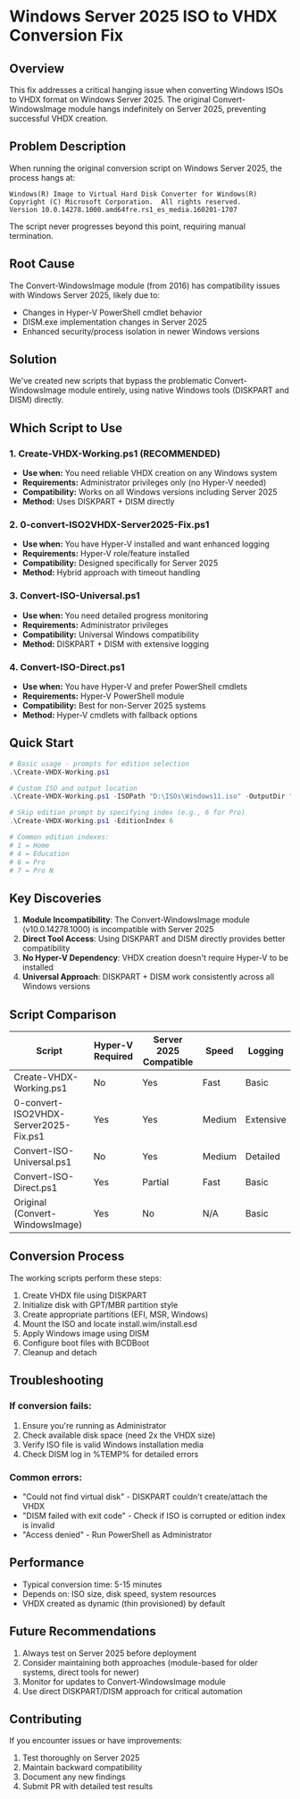 # Windows Server 2025 ISO to VHDX Conversion Fix

## Overview

This fix addresses a critical hanging issue when converting Windows ISOs to VHDX format on Windows Server 2025. The original Convert-WindowsImage module hangs indefinitely on Server 2025, preventing successful VHDX creation.

## Problem Description

When running the original conversion script on Windows Server 2025, the process hangs at:
```
Windows(R) Image to Virtual Hard Disk Converter for Windows(R)
Copyright (C) Microsoft Corporation.  All rights reserved.
Version 10.0.14278.1000.amd64fre.rs1_es_media.160201-1707
```

The script never progresses beyond this point, requiring manual termination.

## Root Cause

The Convert-WindowsImage module (from 2016) has compatibility issues with Windows Server 2025, likely due to:
- Changes in Hyper-V PowerShell cmdlet behavior
- DISM.exe implementation changes in Server 2025
- Enhanced security/process isolation in newer Windows versions

## Solution

We've created new scripts that bypass the problematic Convert-WindowsImage module entirely, using native Windows tools (DISKPART and DISM) directly.

## Which Script to Use

### 1. **Create-VHDX-Working.ps1** (RECOMMENDED)
- **Use when:** You need reliable VHDX creation on any Windows system
- **Requirements:** Administrator privileges only (no Hyper-V needed)
- **Compatibility:** Works on all Windows versions including Server 2025
- **Method:** Uses DISKPART + DISM directly

### 2. **0-convert-ISO2VHDX-Server2025-Fix.ps1**
- **Use when:** You have Hyper-V installed and want enhanced logging
- **Requirements:** Hyper-V role/feature installed
- **Compatibility:** Designed specifically for Server 2025
- **Method:** Hybrid approach with timeout handling

### 3. **Convert-ISO-Universal.ps1**
- **Use when:** You need detailed progress monitoring
- **Requirements:** Administrator privileges
- **Compatibility:** Universal Windows compatibility
- **Method:** DISKPART + DISM with extensive logging

### 4. **Convert-ISO-Direct.ps1**
- **Use when:** You have Hyper-V and prefer PowerShell cmdlets
- **Requirements:** Hyper-V PowerShell module
- **Compatibility:** Best for non-Server 2025 systems
- **Method:** Hyper-V cmdlets with fallback options

## Quick Start

```powershell
# Basic usage - prompts for edition selection
.\Create-VHDX-Working.ps1

# Custom ISO and output location
.\Create-VHDX-Working.ps1 -ISOPath "D:\ISOs\Windows11.iso" -OutputDir "E:\VHDXs" -SizeGB 120

# Skip edition prompt by specifying index (e.g., 6 for Pro)
.\Create-VHDX-Working.ps1 -EditionIndex 6

# Common edition indexes:
# 1 = Home
# 4 = Education  
# 6 = Pro
# 7 = Pro N
```

## Key Discoveries

1. **Module Incompatibility**: The Convert-WindowsImage module (v10.0.14278.1000) is incompatible with Server 2025
2. **Direct Tool Access**: Using DISKPART and DISM directly provides better compatibility
3. **No Hyper-V Dependency**: VHDX creation doesn't require Hyper-V to be installed
4. **Universal Approach**: DISKPART + DISM work consistently across all Windows versions

## Script Comparison

| Script | Hyper-V Required | Server 2025 Compatible | Speed | Logging |
|--------|------------------|------------------------|-------|---------|
| Create-VHDX-Working.ps1 | No | Yes | Fast | Basic |
| 0-convert-ISO2VHDX-Server2025-Fix.ps1 | Yes | Yes | Medium | Extensive |
| Convert-ISO-Universal.ps1 | No | Yes | Medium | Detailed |
| Convert-ISO-Direct.ps1 | Yes | Partial | Fast | Basic |
| Original (Convert-WindowsImage) | Yes | No | N/A | Basic |

## Conversion Process

The working scripts perform these steps:
1. Create VHDX file using DISKPART
2. Initialize disk with GPT/MBR partition style
3. Create appropriate partitions (EFI, MSR, Windows)
4. Mount the ISO and locate install.wim/install.esd
5. Apply Windows image using DISM
6. Configure boot files with BCDBoot
7. Cleanup and detach

## Troubleshooting

### If conversion fails:
1. Ensure you're running as Administrator
2. Check available disk space (need 2x the VHDX size)
3. Verify ISO file is valid Windows installation media
4. Check DISM log in %TEMP% for detailed errors

### Common errors:
- "Could not find virtual disk" - DISKPART couldn't create/attach the VHDX
- "DISM failed with exit code" - Check if ISO is corrupted or edition index is invalid
- "Access denied" - Run PowerShell as Administrator

## Performance

- Typical conversion time: 5-15 minutes
- Depends on: ISO size, disk speed, system resources
- VHDX created as dynamic (thin provisioned) by default

## Future Recommendations

1. Always test on Server 2025 before deployment
2. Consider maintaining both approaches (module-based for older systems, direct tools for newer)
3. Monitor for updates to Convert-WindowsImage module
4. Use direct DISKPART/DISM approach for critical automation

## Contributing

If you encounter issues or have improvements:
1. Test thoroughly on Server 2025
2. Maintain backward compatibility
3. Document any new findings
4. Submit PR with detailed test results